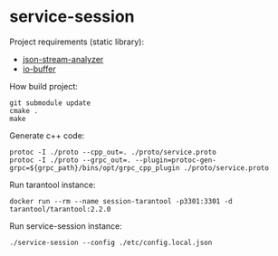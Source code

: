 # service-session

Project requirements (static library):
  - [json-stream-analyzer](https://github.com/Alexander1000/json-stream-analyzer)
  - [io-buffer](https://github.com/Alexander1000/io-buffer)

How build project:
```shell
git submodule update
cmake .
make
```

Generate c++ code:
```shell
protoc -I ./proto --cpp_out=. ./proto/service.proto
protoc -I ./proto --grpc_out=. --plugin=protoc-gen-grpc=${grpc_path}/bins/opt/grpc_cpp_plugin ./proto/service.proto
```

Run tarantool instance:
```shell
docker run --rm --name session-tarantool -p3301:3301 -d tarantool/tarantool:2.2.0
```

Run service-session instance:
```shell
./service-session --config ./etc/config.local.json
```

